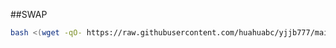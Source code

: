 ##SWAP
```bash
bash <(wget -qO- https://raw.githubusercontent.com/huahuabc/yjjb777/main/swap.sh)
```
